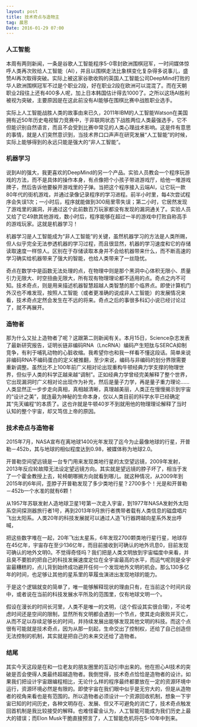 ```yaml
---
layout: post
title: 技术奇点与造物主  
tag: 晨思  
Date: 2016-01-29 07:00
---
```



### 人工智能

本周有两则新闻，一条是谷歌人工智能程序5-0零封欧洲围棋冠军，一时间媒体惊呼人类再次败给人工智能（AI），并且以围棋走法比象棋变化复杂得多说事儿，盛赞AI再次取得突破。实际上被这家谷歌收购的英国人工智能公司DeepMind打败的华人欧洲围棋冠军不过是个职业2段，好在职业2段在欧洲可以混混了。而在天朝职业2段往上还有400多人呢，加上日本韩国估计得去1000了。之所以这场AI胜利被视为突破，主要原因是在这此前没有AI能够在围棋比赛中战胜职业选手。

实际上人工智能战胜人类的故事由来已久，2011年IBM的人工智能Watson在美国拥有近50年历史电视智力竞赛中，于非联网状态下战胜两位人类最强选手，它不但能识别自然语言，而且不会受到比赛中常见的人类心理战术影响。这是件有意思的事情，就是人们突然意识到，当技术界口口声声在研究发展“人工智能”的时候，实际上能够得到的永远只能是强大的“非人工智能”。


### 机器学习

说到AI的强大，我更喜欢的DeepMind的另一个产品。实验人员教会一个程序玩游戏的方法，而不是具体的操作本身，有点像把个小孩子带进游戏厅，给他一堆游戏牌子，然后告诉他要躲开游戏里的子弹。当把这个程序接入云端AI，让它玩一款80年代的街机游戏，并通过录像记录程序的学习进程。前半小时里，每4次尝试程序会失误1次；一小时后，程序就能做到300局里零失误；第二小时，它居然发现了游戏里的漏洞，并通过这个此前数百万玩家都没有发现的漏洞通关了。实验人员又给了它49款其他游戏，数小时后，程序能够在超过一半的游戏中打败自称高手的游戏玩家。这就是机器学习！

机器学习是人工智能成为“非人工智能”的关键，虽然机器学习的方法是人类所赐，但人似乎完全无法参透机器的学习过程，而且很显然，机器的学习速度和它的存储读取速度一样惊人。区别在于存储读取本身并不会给机器带来什么，而不断高速的学习确实给机器带来了强大的智能，也给人类带来了一丝隐忧。

奇点在数学中是函数无法处理的点，在物理中则是那个黑洞中心体积无限小、质量引力无限大、时空扭曲无限大，所有现有物理理论都不适用的点。奇点之内不可知。技术奇点，则是用来描述机器智慧超越人类智慧的那个临界点。即使计算机门外汉也不难发现，按照人工智能（或者更准确的说成非人工智能）的发展情况来看，技术奇点定然会发生在不远的将来。奇点之后的事很多科幻小说已经讨论过了，就不再展开。


### 造物者

那为什么又扯上造物者了呢？这跟第二则新闻有关。本月15日，Science杂志发表了最新研究报告，证明长链非编码RNA（LncRNA）编码产生短肽与SERCA抑制竞争，有利于哺乳动物的心脏收缩。我希望你也和我一样看不懂这段话。简单来说非编码RNA不编码蛋白的定义被推翻，至少来说，编码与非编码的划分界限需要重新调整。虽然比不上100年前广义相对论出现重构牛顿经典力学支撑的物理世界，但似乎人类的科学正越来越“调制”。正如经典力学曾经完美解释了整个世界，它出现漏洞时广义相对论出现作为补充，然后是量子力学，再是量子重力理论……人类显然正一步步走向真相，真相越清晰，真理越美丽，人类正在慢慢揭示到宇宙的“设计之美”，就连最为神秘的生命本身，仅以人类目前的科学水平已经确定其“先天编程“的本质了。这也许就是牛顿40岁不到就用他的物理理论解释了当时认知的整个宇宙，却又笃信上帝的原因。

### 技术奇点与造物者

2015年7月，NASA宣布在离地球1400光年发现了迄今为止最像地球的行星，开普勒－452b，其与地球的相似程度达到0.98，被媒体称为地球2.0。

开普勒空间望远镜是一台专门用来发现类地行星的太空望远镜，2009年发射，2013年反应轮故障无法设定望远镜方向。其实就是望远镜的脖子坏了，相当于发了一个霍金教授上去，轮椅朝哪搁方向就看到哪儿。就这种情况，从2009年到2015年的6年间，歪脖子开普勒发现了多少类地行星？2700多个！光是和开普勒－452b一个水准的就有6颗！

从1957年苏联发射人造地球卫星1号第一次走入宇宙，到1977年NASA发射外太阳系空间探测器旅行者1号，再到2013年9月旅行者携带者载有人类信息的磁盘唱片飞出太阳系。人类20年的科技发展就可以通过人造飞行器跨越向星系外发出呼喊，

把这些数字堆在一起，20年飞出太星系，6年发现2700颗类地行星行星，地球存在45亿年，宇宙存在至少136亿年，而目前接收到可确认的地外讯息0，目前发现可确认的地外文明0。不觉得奇怪吗？我们把是人类文明放到宇宙幅度中来看，并且臭不要脸的把自己的科技发展速度定位在全宇宙最高的水平，而运气呢则是全宇宙最糟糕的，点儿背到始终成功避开任何一个发现地外文明的机会。那么130多亿年的时间，也足够让其他的星系里的草履虫演进出发现地球的能力。

于是这个逻辑就变的简单了，唯一能够解释现状的理由只有，在当前这个时间片段中，或者说在当前的科技发展水平所及的范围里，仅有地球文明一个。

假设在漫长的时间长河里，人类不是唯一的文明，（这个假设其实很合理），不论考虑时间还是空间的限制，显然所有文明都会遇到一个节点，使其走向衰败并灭亡，从而不足以存续足够长的时间，并持续发展出能够发现其他文明的科技。而这个点很有可能就是技术奇点，因为从那一刻起，生命交出了控制权，还给了自己创造但无法控制的机制，其实就是把自己的未来交还给了造物者。



### 结尾

其实今天这段是在和一位老友的朋友圈里的互动引申出来的。他在担心AI技术的突破是否会使得人类最终超越造物者。我倒觉得，技术奇点恰恰是造物者的设计。如果我们把设计宇宙跟编程相比，无论什么样的程序最终都要放在一定的资源环境中运行，资源环境必然是有限的。即使宇宙在我们眼中似乎是无穷大的，但是从造物者的视角来看也是有范围的。所以造物者必须设计一个资源回收机制，想象一下宇宙已知的时间历史，各种文明存在、发展、但又不可避免的消亡了，技术奇点触发回首机制是我比较接受的解释。也难怪霍金认为，人工智能可能成为我们历史上最大的错误；而Elon Musk干脆直接预言了，人工智能危机将在5-10年中到来。
